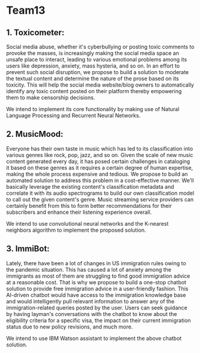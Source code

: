 # Team13


## 1. Toxicometer:
  Social media abuse, whether it's cyberbullying or posting toxic comments to provoke the masses, is increasingly making the social media space an unsafe place to interact, leading to various emotional problems among its users like depression, anxiety, mass hysteria, and so on. In an effort to prevent such social disruption, we propose to build a solution to moderate the textual content and determine the nature of the prose based on its toxicity. This will help the social media website/blog owners to automatically identify any toxic content posted on their platform thereby empowering them to make censorship decisions.
  
  We intend to implement its core functionality by making use of Natural Language Processing and Recurrent Neural Networks.


## 2. MusicMood:
  Everyone has their own taste in music which has led to its classification into various genres like rock, pop, jazz, and so on. Given the scale of new music content generated every day, it has posed certain challenges in cataloging it based on these genres as it requires a certain degree of human expertise, making the whole process expensive and tedious. We propose to build an automated solution to address this problem in a cost-effective manner. We'll basically leverage the existing content's classification metadata and correlate it with its audio spectrograms to build our own classification model to call out the given content's genre. Music streaming service providers can certainly benefit from this to form better recommendations for their subscribers and enhance their listening experience overall.
  
  We intend to use convolutional neural networks and the K-nearest neighbors algorithm to implement the proposed solution.
    
    
## 3. ImmiBot:
  Lately, there have been a lot of changes in US immigration rules owing to the pandemic situation. This has caused a lot of anxiety among the immigrants as most of them are struggling to find good immigration advice at a reasonable cost. That is why we propose to build a one-stop chatbot solution to provide free immigration advice in a user-friendly fashion. This AI-driven chatbot would have access to the immigration knowledge base and would intelligently pull relevant information to answer any of the immigration-related queries posted by the user. Users can seek guidance by having layman's conversations with the chatbot to know about the eligibility criteria for a specific visa, the impact on their current immigration status due to new policy revisions, and much more.
  
  We intend to use IBM Watson assistant to implement the above chatbot solution.

